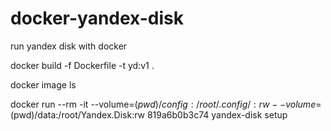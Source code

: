 # docker-yandex-disk

run yandex disk with docker

docker build -f Dockerfile -t yd:v1 .

docker image ls

docker run --rm -it --volume=$(pwd)/config:/root/.config/:rw --volume=$(pwd)/data:/root/Yandex.Disk:rw 819a6b0b3c74 yandex-disk setup
